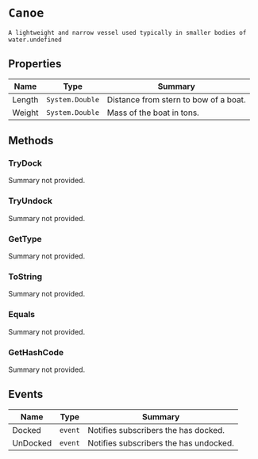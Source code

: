 # `Canoe`
    A lightweight and narrow vessel used typically in smaller bodies of water.undefined

## Properties
| Name | Type | Summary |
| ---- | ---- | ------- |
|Length|`System.Double`|Distance from stern to bow of a boat.|
|Weight|`System.Double`|Mass of the boat in tons.|


## Methods

### TryDock
Summary not provided.

### TryUndock
Summary not provided.

### GetType
Summary not provided.

### ToString
Summary not provided.

### Equals
Summary not provided.

### GetHashCode
Summary not provided.

## Events
| Name | Type | Summary |
| ---- | ---- | ------- |
|Docked|`event`|Notifies subscribers the <see cref="T:Charp.Test.Data.Structs.Point" /> has docked.|
|UnDocked|`event`|Notifies subscribers the <see cref="T:Charp.Test.Data.Classes.Boat" /> has undocked.|
